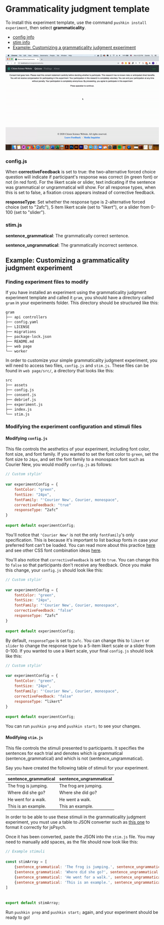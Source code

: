 # Grammaticality judgment template

To install this experiment template, use the command `pushkin install experiment`, then select **grammaticality**.

* [config info](grammaticality-judgment-template.md#config-js)
* [stim info](grammaticality-judgment-template.md#stim-js)
* [Example: Customizing a grammaticality judgment experiment](grammaticality-judgment-template.md#example-customizing-a-grammaticality-judgment-experiment)

![Grammaticality judgment experiment template, with corrective response set to true.](../../.gitbook/assets/ezgif.com-video-to-gif-8-.gif)

### config.js

When **correctiveFeedback** is set to true: the two-alternative forced choice question will indicate if participant's response was correct \(in green font\) or not \(in red font\). For the likert scale or slider, text indicating if the sentence was grammatical or ungrammatical will show. For all response types, when this is set to false, a fixation cross appears instead of corrective feedback.

**responseType**: Set whether the response type is 2-alternative forced choice \(set to "2afc"\), 5 item likert scale \(set to "likert"\), or a slider from 0-100 \(set to "slider"\).

### stim.js

**sentence\_grammatical**: The grammatically correct sentence.

**sentence\_ungrammatical**: The grammatically incorrect sentence.

## Example: Customizing a grammaticality judgment experiment

### Finding experiment files to modify

If you have installed an experiment using the grammaticality judgment experiment template and called it `gram`, you should have a directory called `gram` in your experiments folder. This directory should be structured like this:

```example
gram
├── api controllers
├── config.yaml
├── LICENSE
├── migrations
├── package-lock.json
├── README.md
├── web page
└── worker
```
In order to customize your simple grammaticality judgment experiment, you will need to access two files, `config.js` and `stim.js`. These files can be found in `web page/src/`, a directory that looks like this:

```example
src
├── assets
├── config.js
├── consent.js
├── debrief.js
├── experiment.js
├── index.js
└── stim.js
```

### Modifying the experiment configuration and stimuli files

#### Modifying `config.js`

This file controls the aesthetics of your experiment, including font color, font size, and font family. If you wanted to set the font color to `green`, set the font size to `24px`, and set the font family to a monospace font such as Courier New, you would modify `config.js` as follows:

```javascript
// Custom stylin'

var experimentConfig = {
    fontColor: "green",
    fontSize: "24px",
    fontFamily: "'Courier New', Courier, monospace",
    correctiveFeedback: "true"
    responseType: “2afc”
}

export default experimentConfig;
```

You'll notice that `'Courier New'` is not the only `fontFamily`'s only specification. This is because it's important to list backup fonts in case your preferred font can't be loaded. You can read more about this practice [here](https://discuss.codecademy.com/t/how-many-fallback-fonts-should-i-have/363586) and see other CSS font combination ideas [here](https://www.w3schools.com/cssref/css_websafe_fonts.asp). 

You'll also notice that `correctiveFeedback` is set to `true`. You can change this to `false` so that participants don't receive any feedback. Once you make this change, your `config.js` should look like this:

```javascript
// Custom stylin'

var experimentConfig = {
    fontColor: "green",
    fontSize: "24px",
    fontFamily: "'Courier New', Courier, monospace",
    correctiveFeedback: "false"
    responseType: “2afc”
}

export default experimentConfig;
```

By default, `responseType` is set to `2afc`. You can change this to `likert` or `slider` to change the response type to a 5-item likert scale or a slider from 0-100. If you wanted to use a likert scale, your final `config.js` should look like this:

```javascript
// Custom stylin'

var experimentConfig = {
    fontColor: "green",
    fontSize: "24px",
    fontFamily: "'Courier New', Courier, monospace",
    correctiveFeedback: "false"
    responseType: “likert”
}

export default experimentConfig;
```

You can run `pushkin prep` and `pushkin start;` to see your changes. 


#### Modifying `stim.js`

This file controls the stimuli presented to participants. It specifies the sentences for each trial and denotes which is grammatical (sentence_grammatical) and which is not (sentence_ungrammatical). 

Say you have created the following table of stimuli for your experiment.

| sentence\_grammatical | sentence\_ungrammatical |
|-----------------------|-------------------------|
| The frog is jumping\. | The frog are jumping\.  |
| Where did she go?     | Where she did go?       |
| He went for a walk\.  | He went a walk\.        |
| This is an example\.  | This an example\.       |


In order to be able to use these stimuli in the grammaticality judgment experiment, you must use a table to JSON converter such as [this one](https://tableconvert.com/) to format it correctly for jsPsych. 

Once it has been converted, paste the JSON into the `stim.js` file. You may need to manually add spaces, as the file should now look like this:

```javascript
// Example stimuli

const stimArray = [
    {sentence_grammatical: 'The frog is jumping.', sentence_ungrammatical: 'The frog are jumping.'},
    {sentence_grammatical: 'Where did she go?', sentence_ungrammatical: 'Where she did go?'},
    {sentence_grammatical: 'He went for a walk.', sentence_ungrammatical: 'He went a walk.'},
    {sentence_grammatical: 'This is an example.', sentence_ungrammatical: 'This an example.'}
]


export default stimArray;
```

Run `pushkin prep` and `pushkin start;` again, and your experiment should be ready to go!

